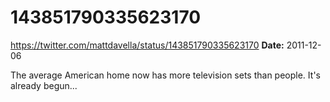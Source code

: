 # 143851790335623170
https://twitter.com/mattdavella/status/143851790335623170
**Date:** 2011-12-06

The average American home now has more television sets than people. It's already begun...
